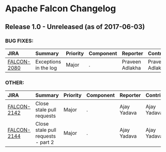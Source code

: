 
<!---
# Licensed to the Apache Software Foundation (ASF) under one
# or more contributor license agreements.  See the NOTICE file
# distributed with this work for additional information
# regarding copyright ownership.  The ASF licenses this file
# to you under the Apache License, Version 2.0 (the
# "License"); you may not use this file except in compliance
# with the License.  You may obtain a copy of the License at
#
#     http://www.apache.org/licenses/LICENSE-2.0
#
# Unless required by applicable law or agreed to in writing, software
# distributed under the License is distributed on an "AS IS" BASIS,
# WITHOUT WARRANTIES OR CONDITIONS OF ANY KIND, either express or implied.
# See the License for the specific language governing permissions and
# limitations under the License.
-->
# Apache Falcon Changelog

## Release 1.0 - Unreleased (as of 2017-06-03)



### BUG FIXES:

| JIRA | Summary | Priority | Component | Reporter | Contributor |
|:---- |:---- | :--- |:---- |:---- |:---- |
| [FALCON-2080](https://issues.apache.org/jira/browse/FALCON-2080) | Exceptions in the log |  Major | . | Praveen Adlakha | Praveen Adlakha |


### OTHER:

| JIRA | Summary | Priority | Component | Reporter | Contributor |
|:---- |:---- | :--- |:---- |:---- |:---- |
| [FALCON-2142](https://issues.apache.org/jira/browse/FALCON-2142) | Close stale pull requests |  Major | . | Ajay Yadava | Ajay Yadava |
| [FALCON-2144](https://issues.apache.org/jira/browse/FALCON-2144) | Close stale pull requests - part 2 |  Major | . | Ajay Yadava | Ajay Yadava |


